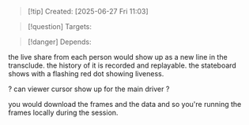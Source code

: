 
>[!tip] Created: [2025-06-27 Fri 11:03]

>[!question] Targets: 

>[!danger] Depends: 

the live share from each person would show up as a new line in the transclude.
the history of it is recorded and replayable.
the stateboard shows with a flashing red dot showing liveness.

? can viewer cursor show up for the main driver ?

you would download the frames and the data and so you're running the frames locally during the session.